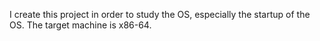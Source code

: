 I create this project in order to study the OS, especially the startup of the OS. The target machine is x86-64.

